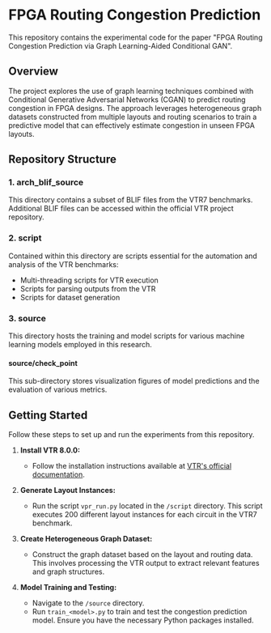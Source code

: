 # FPGA Routing Congestion Prediction

This repository contains the experimental code for the paper "FPGA Routing Congestion Prediction via Graph Learning-Aided Conditional GAN".

## Overview

The project explores the use of graph learning techniques combined with Conditional Generative Adversarial Networks (CGAN) to predict routing congestion in FPGA designs. The approach leverages heterogeneous graph datasets constructed from multiple layouts and routing scenarios to train a predictive model that can effectively estimate congestion in unseen FPGA layouts.


## Repository Structure

### 1. arch_blif_source

This directory contains a subset of BLIF files from the VTR7 benchmarks. Additional BLIF files can be accessed within the official VTR project repository.

### 2. script

Contained within this directory are scripts essential for the automation and analysis of the VTR benchmarks:
- Multi-threading scripts for VTR execution
- Scripts for parsing outputs from the VTR
- Scripts for dataset generation

### 3. source

This directory hosts the training and model scripts for various machine learning models employed in this research.

#### source/check_point

This sub-directory stores visualization figures of model predictions and the evaluation of various metrics.

## Getting Started
Follow these steps to set up and run the experiments from this repository.

1. **Install VTR 8.0.0:**
   - Follow the installation instructions available at [VTR's official documentation](https://docs.verilogtorouting.org/en/latest/).

2. **Generate Layout Instances:**
   - Run the script `vpr_run.py` located in the `/script` directory. This script executes 200 different layout instances for each circuit in the VTR7 benchmark.

3. **Create Heterogeneous Graph Dataset:**
   - Construct the graph dataset based on the layout and routing data. This involves processing the VTR output to extract relevant features and graph structures.

5. **Model Training and Testing:**
   - Navigate to the `/source` directory.
   - Run `train_<model>.py` to train and test the congestion prediction model. Ensure you have the necessary Python packages installed.
